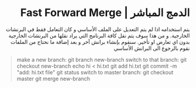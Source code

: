 ﻿  
#  <div dir="rtl">الدمج المباشر | Fast Forward Merge  </div>  
  

<div dir="rtl">  
 يتم استخدامه اذا لم يتم التعديل على الملف الأساسي و كان التعامل فقط في البرنشات الخارجية. و من هذا سوف يتم نقل كافة البرنامج التي يراد نقلها من  البرنشات الخارجية بدون اي تعارض او تأخير. سنقوم بإنشاء  برانش آخر و بعد إضافة ما نحتاج من  الملفات نقوم بالرجوع الى البرانش الأساسي
</div>  

> make a new branch: git branch new-branch
> switch to that branch: git checkout new-branch
> echo hi <  hi.txt
> git add hi.txt
> git commit -m "add: hi.txt file"
> git status
> switch to master branch: git checkout master
> git merge new-branch
  
  
  

